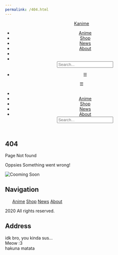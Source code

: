 ```yaml
---
permalink: /404.html
---
```


<!DOCTYPE html>
<html lang="en">
  <head>
    <meta charset="UTF-8" />
    <meta http-equiv="X-UA-Compatible" content="IE=edge" />
    <meta name="viewport" content="width=device-width, initial-scale=1.0" />
    <meta name="description" content="A website about Anime." />
    <title>Kanime 404</title>
    <link
      rel="stylesheet"
      href="https://cdnjs.cloudflare.com/ajax/libs/font-awesome/5.14.0/css/all.min.css"
    />
    <link rel="stylesheet" href="../Css/style.css" />
    <link rel="stylesheet" href="../Css/header.css" />
    <link rel="stylesheet" href="../Css/card.css" />
    <link rel="stylesheet" href="../Css/sectionAnime.css" />
    <link rel="stylesheet" href="../Css/newsCard.css" />
    <link rel="stylesheet" href="../Css/animeCard.css" />
    <link rel="stylesheet" href="../Css/mediaQueries.css" />
    <link rel="stylesheet" href="../Css/search.css" />
    <link rel="stylesheet" href="../Css/footer.css" />
    <link rel="stylesheet" href="../Css/shop.css" />
    <link rel="stylesheet" href="../Css/cooming.css" />
    <!-- <script defer src="../Js/scroll.js"></script> -->
    <script defer src="../Js/searchAnime.js"></script>
    <script defer src="../Js/slides.js"></script>
    <script defer src="../Js/menu.js"></script>
    <link rel="shortcut icon" href="../Img/logo.png" />
  </head>
  <body>
    <header id="header">
      <div class="menu fade">
        <nav class="menu-content">
          <div class="left logo"><a href="../index.html">Kanime</a></div>
          <div class="right">
            <ul class="firstMenu">
                <li><a href="../index.html">Anime</a></li>
                <li><a href="../Html/shop.html">Shop</a></li>
                <li><a href="../Html/news.html">News</a></li>
                <li><a href="../Html/about.html">About</a></li>
                <li>
                  <a href="#"><i class="fa fa-search search-btn"></i> </a>
                </li>
                <li>
                  <a href="#"><i class="fa fa-user"></i> </a>
                </li>
                <div id="myModal" class="modal">
                  <div class="modal-content">
                    <form id="search_form">
                      <input
                        placeholder="Search..."
                        name="search"
                        id="search"
                        autocomplete="off"
                        type="text"
                        class="validate search-bar" required
                      />
                    </form>
                  </div>
                </div>
              <li>
                <div class="navButton" id="navButton" onclick="openNavbar()"
                  >☰</div>
              </li>
            </ul>
            <div class="hamburgerNav" id="hamburgerNavbarLinks">
              <div class="closeButton" id="closeButton" onclick="closeNavbar()"> ☰</div>
              <div class="hamburgerNavContent">
                <ul>
                  <li>
                    <a href="#"><i class="fa fa-user"></i> </a>
                  </li>
                  <li><a href="../index.html">Anime</a></li>
                  <li><a href="../Html/shop.html">Shop</a></li>
                  <li><a href="../Html/news.html">News</a></li>
                  <li><a href="../Html/about.html">About</a></li>
                  <form id="searchFormMobil">
                    <input
                      placeholder="Search..."
                      name="search"
                      id="searchMobile"
                      type="text"
                      autocomplete="off"
                      class="validate searchBarMobile" required
                    />
                  </form>
                </ul>
              </div>
            </div>
          </div>
        </nav>
      </div>
    </header>
    <main>
      <section class="miss">
        <div class="imgSection">
          <div class="grid">
            <div class="left">
              <h1>404</h1>
              <p>Page Not found</p>
              <p class="p">Oppsies Something went wrong!</p>
            </div>
            <img class="img" src="../Img/coming.png" alt="Cooming Soon">
          </div>
        </div>
      </section>
            <!-- !Footer-start -->
            <footer>
              <div class="main-content">
                <div class="left box">
                  <h2>Navigation</h2>
            <div class="content">
              <ul class="navigation">
                <a href="../index.html">Anime</a>
                <a href="shop.html">Shop</a>
                <a href="news.html">News</a>
                <a href="about.html">About</a>
              </ul>
              <div class="social">
                  <ul class="social-link">
                      <a href="https://facebook.com/" target="_blank"><span class="fab fa-facebook-f"></span></a>
                      <a href="https://twitter.com/" target="_blank"><span class="fab fa-twitter"></span></a>
                      <a href="https://instagram.com/" target="_blank"><span class="fab fa-instagram"></span></a>
                      <span class="fas fa-user"></span>
                      <a href="#"><span class="fas fa-arrow-up arrow"></span></a>
                  </ul>
                  </div>
                    <div class="copyright">
                      <p class="far fa-copyright">2020 All rights reserved.</p> </div>
                </div>
              </div>
            <div class="right box">
                  <h2>Address</h2>
                <div class="content">
                    <div class="place">
                      <span class="fas fa-map-marker-alt"></span>
                      <span class="text">idk bro, you kinda sus...</span>
                    </div>
                    <div class="phone">
                      <span class="fas fa-phone-alt"></span>
                      <span class="text">Meow :3</span>
                    </div>
                    <div class="email">
                      <span class="fas fa-envelope"></span>
                      <span class="text">hakuna matata</span>
                    </div>
                  </div>
            </div>
            </div>
            </footer>
        </main>
      </body>
    </html>
